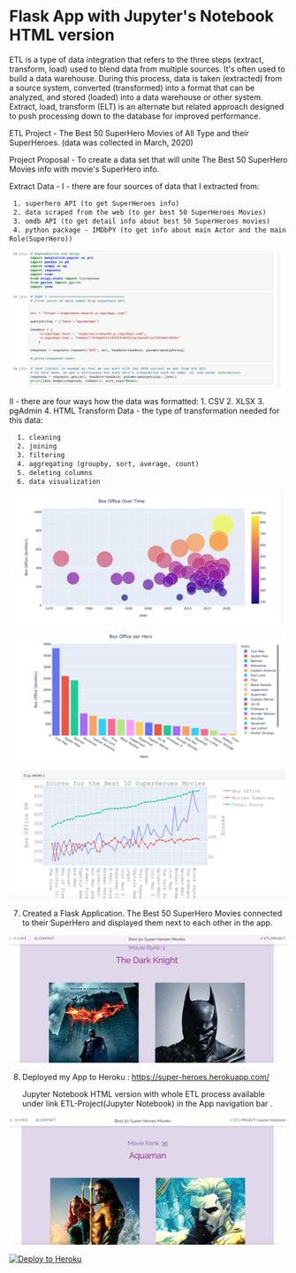 # Flask App with Jupyter's Notebook HTML version

ETL is a type of data integration that refers to the three steps (extract, transform, load) used to blend data from multiple sources. It's often used to build a data warehouse. During this process, data is taken (extracted) from a source system, converted (transformed) into a format that can be analyzed, and stored (loaded) into a data warehouse or other system. Extract, load, transform (ELT) is an alternate but related approach designed to push processing down to the database for improved performance.

ETL Project - The Best 50 SuperHero Movies of All Type and their SuperHeroes. (data was collected in March, 2020)

Project Proposal - To create a data set that will unite The Best 50 SuperHero Movies info with movie's SuperHero info.

Extract Data - I - there are four sources of data that I extracted from:

     1. superhero API (to get SuperHeroes info)
     2. data scraped from the web (to ger best 50 SuperHeroes Movies)
     3. omdb API (to get detail info about best 50 SuperHeroes movies)
     4. python package - IMDbPY (to get info about main Actor and the main Role(SuperHero))

![Screenshot](Screenshots/2.png)

II - there are four ways how the data was formatted: 1. CSV 2. XLSX 3. pgAdmin 4. HTML
Transform Data - the type of transformation needed for this data:

      1. cleaning
      2. joining
      3. filtering
      4. aggregating (groupby, sort, average, count)
      5. deleting columns
      6. data visualization

![Screenshot](Screenshots/3.png)

![Screenshot](Screenshots/4.png)

![Screenshot](Screenshots/5.png)

7. Created a Flask Application. The Best 50 SuperHero Movies connected to their SuperHero and displayed them next to each other in the app.

![Screenshot](Screenshots/1.png)

8. Deployed my App to Heroku : https://super-heroes.herokuapp.com/

   Jupyter Notebook HTML version with whole ETL process available under link ETL-Project(Jupyter Notebook) in the App navigation bar .

![Screenshot](Screenshots/6.png)

[![Deploy to Heroku](https://www.herokucdn.com/deploy/button.png)](https://heroku.com/deploy)
